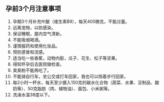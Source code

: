 ## 孕前3个月注意事项
1. 孕期3个月补充叶酸（维生素B9），每天400微克，不能过量。
2. 远离宠物，以防感染。
3. 保证睡眠，屋内空气清新。
4. 不能吸烟喝酒。
5. 谨慎服药和使用化妆品。
6. 预防感冒和流感。
7. 适当吃一些香蕉，动物内脏，瓜子、花生、松子等坚果。
8. 得知怀孕后去医院做检查。
9. 臭臭粉不能再吃了。
10. 不能骑自行车，坐公交或打车回家，我也可以陪着步行回家。
11. 每2小时一杯水，每天至少摄入150克的碳水化合物（蔬菜、水果、豆制品、酸奶等）、50克脂肪（肉、植物油）、面包、小米粥等。
12. 洗澡水温38度以下。

